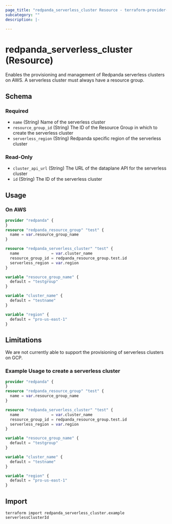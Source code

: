 ```yaml
---
page_title: "redpanda_serverless_cluster Resource - terraform-provider-redpanda"
subcategory: ""
description: |-
  
---
```


# redpanda_serverless_cluster (Resource)



Enables the provisioning and management of Redpanda serverless clusters on AWS. A serverless cluster must always have a resource group.

<!-- schema generated by tfplugindocs -->
## Schema

### Required

- `name` (String) Name of the serverless cluster
- `resource_group_id` (String) The ID of the Resource Group in which to create the serverless cluster
- `serverless_region` (String) Redpanda specific region of the serverless cluster

### Read-Only

- `cluster_api_url` (String) The URL of the dataplane API for the serverless cluster
- `id` (String) The ID of the serverless cluster

## Usage

### On AWS

```terraform
provider "redpanda" {
}
resource "redpanda_resource_group" "test" {
  name = var.resource_group_name
}

resource "redpanda_serverless_cluster" "test" {
  name              = var.cluster_name
  resource_group_id = redpanda_resource_group.test.id
  serverless_region = var.region
}

variable "resource_group_name" {
  default = "testgroup"
}

variable "cluster_name" {
  default = "testname"
}

variable "region" {
  default = "pro-us-east-1"
}
```

## Limitations

We are not currently able to support the provisioning of serverless clusters on GCP.

### Example Usage to create a serverless cluster

```terraform
provider "redpanda" {
}
resource "redpanda_resource_group" "test" {
  name = var.resource_group_name
}

resource "redpanda_serverless_cluster" "test" {
  name              = var.cluster_name
  resource_group_id = redpanda_resource_group.test.id
  serverless_region = var.region
}

variable "resource_group_name" {
  default = "testgroup"
}

variable "cluster_name" {
  default = "testname"
}

variable "region" {
  default = "pro-us-east-1"
}
```

## Import

```shell
terraform import redpanda_serverless_cluster.example serverlessClusterId
```

